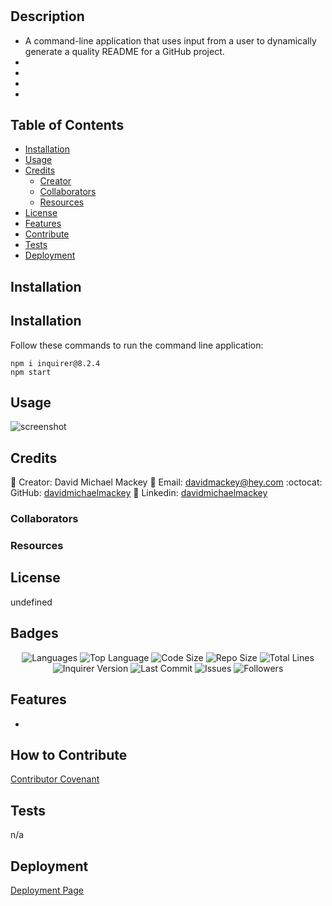 # <Professional README Generator>

  ## Description

  - A command-line application that uses input from a user to dynamically generate a quality README for a GitHub project.
  - 
  - 
  - 
  - 

  ## Table of Contents

  - [Installation](#installation)
  - [Usage](#usage)
  - [Credits](#credits)
    - [Creator](#creator)
    - [Collaborators](#collaborators)
    - [Resources](#resources)
  - [License](#license)
  - [Features](#features)
  - [Contribute](#contribute)
  - [Tests](#tests)
  - [Deployment](#deployment)

  ## Installation

  
  ## Installation
  Follow these commands to run the command line application:  
      
    npm i inquirer@8.2.4
    npm start

  ## Usage

  ![screenshot](assets/images/.png)

  ## Credits

:bust_in_silhouette: Creator: David Michael Mackey
:email: Email: [davidmackey@hey.com](mailto:davidmackey@hey.com)
:octocat: GitHub: [davidmichaelmackey](https://github.com/davidmichaelmackey/)
:briefcase: Linkedin: [davidmichaelmackey](https://linkedin.com/in/davidmichaelmackey/)

  ### Collaborators

  ### Resources

  ## License

  undefined

  ## Badges

  <p align="center">
    <img src="https://img.shields.io/github/languages/count/davidmichaelmackey/professional-readme-generator?style=for-the-badge" alt="Languages" />
    <img src="https://img.shields.io/github/languages/top/davidmichaelmackey/professional-readme-generator?style=for-the-badge" alt="Top Language" />
    <img src="https://img.shields.io/github/languages/code-size/davidmichaelmackey/professional-readme-generator?style=for-the-badge" alt="Code Size" />
    <img src="https://img.shields.io/github/repo-size/davidmichaelmackey/professional-readme-generator?style=for-the-badge" alt="Repo Size" />   
    <img src="https://img.shields.io/tokei/lines/github/davidmichaelmackey/professional-readme-generator?style=for-the-badge" alt="Total Lines" />
    <img src="https://img.shields.io/github/package-json/dependency-version/davidmichaelmackey/professional-readme-generator/inquirer?style=for-the-badge" alt="Inquirer Version" />
    <img src="https://img.shields.io/github/last-commit/davidmichaelmackey/professional-readme-generator?style=for-the-badge" alt="Last Commit" />  
    <img src="https://img.shields.io/github/issues/davidmichaelmackey/professional-readme-generator?style=for-the-badge" alt="Issues" />  
    <img src="https://img.shields.io/github/followers/davidmichaelmackey?style=social" alt="Followers" />
  </p>

  ## Features

  - 

  ## How to Contribute

  [Contributor Covenant](https://www.contributor-covenant.org/)

  ## Tests

  n/a

  ## Deployment

  [Deployment Page](https://davidmichaelmackey.github.io/professional-readme-generator)

  